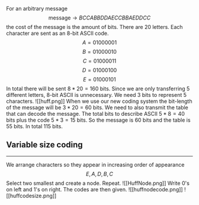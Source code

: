 For an arbitrary message
$$ \textrm{message} \to BCCABBDDAECCBBAEDDCC $$
the cost of the message is the amount of bits. There are 20 letters. Each character are sent as an 8-bit ASCII code. 
$$ A = 01000001 $$
$$ B = 01000010 $$
$$ C = 01000011 $$
$$ D = 01000100 $$
$$ E = 01000101 $$
In total there will be sent $8*20 = 160$ bits. Since we are only transferring 5 different letters, 8-bit ASCII is unnecessary. We need 3 bits to represent 5 characters.
![[huff.png]]
When we use our new coding system the bit-length of the message will be $3 * 20 = 60$ bits. We need to also transmit the table that can decode the message. The total bits to describe ASCII $5 * 8 = 40$ bits plus the code $5 * 3 = 15$ bits. So the message is 60 bits and the table is 55 bits. In total 115 bits.

## Variable size coding
---
We arrange characters so they appear in increasing order of appearance
$$ E, A, D, B, C $$
Select two smallest and create a node. Repeat.
![[HuffNode.png]]
Write 0's on left and 1's on right. The codes are then given.
![[huffnodecode.png]]
![[huffcodesize.png]]